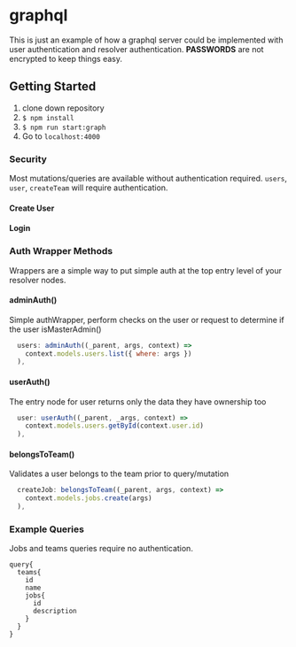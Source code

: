# graphql
This is just an example of how a graphql server could be implemented with user authentication and resolver authentication. **PASSWORDS** are not encrypted to keep things easy. 

## Getting Started
1. clone down repository
2. ```$ npm install```
3. ```$ npm run start:graph```
4. Go to `localhost:4000`

### Security
Most mutations/queries are available without authentication required. `users`, `user`, `createTeam` will require authentication.

#### Create User


#### Login

### Auth Wrapper Methods
Wrappers are a simple way to put simple auth at the top entry level of your resolver nodes.

#### adminAuth() 
Simple authWrapper, perform checks on the user or request to determine if the user isMasterAdmin()
```javascript
  users: adminAuth((_parent, args, context) =>
    context.models.users.list({ where: args })
  ),
```

#### userAuth()
The entry node for user returns only the data they have ownership too
```javascript
  user: userAuth((_parent, _args, context) =>
    context.models.users.getById(context.user.id)
  ),
```

#### belongsToTeam()
Validates a user belongs to the team prior to query/mutation
```javascript
  createJob: belongsToTeam((_parent, args, context) =>
    context.models.jobs.create(args)
  ),
```


### Example Queries
Jobs and teams queries require no authentication.
```
query{
  teams{
    id
    name
    jobs{
      id
      description
    }
  }
}
```
